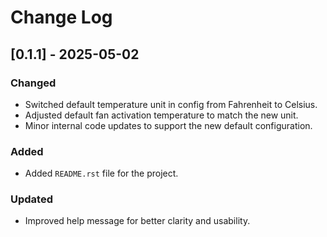 # Change Log

## [0.1.1] - 2025-05-02

### Changed
- Switched default temperature unit in config from Fahrenheit to Celsius.
- Adjusted default fan activation temperature to match the new unit.
- Minor internal code updates to support the new default configuration.

### Added
- Added `README.rst` file for the project.

### Updated
- Improved help message for better clarity and usability.
